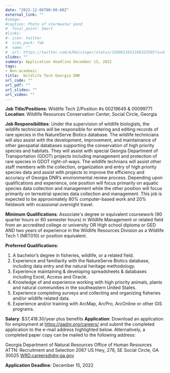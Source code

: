 ```yaml
---
date: "2022-12-06T00:00:00Z"
external_link: ""
#image:
#caption: Photo of stormwater pond
#  focal_point: Smart
#links:
#- icon: twitter
#  icon_pack: fab
#  name: ""
#  url: https://twitter.com/AJReisinger/status/1589621015168323585?s=20&t=RmkTzlIebsr1JIABFzHjBA
slides: ""
summary: Application deadline December 15, 2022
tags:
- Non-academic
title:  Wildlife Tech Georgia DNR
url_code: ""
url_pdf: ""
url_slides: ""
url_video: ""
---
```


**Job Title/Positions**: Wildlife Tech 2/Position #s 00219649 & 00099771
**Location**: Wildlife Resources Conservation Center, Social Circle, Georgia

**Job Responsibilities**: Under the supervision of wildlife biologists, the wildlife technicians will be
responsible for entering and editing records of rare species in the NatureServe Biotics database. The
wildlife technicians will also assist with the development, improvement, and maintainance of other
geospatial databases supporting the conservation of high priority species and habitats. They will assist
with special Georgia Department of Transportation (GDOT) projects including management and
protection of rare species in GDOT right-of-ways. The wildlife technians will assist other staff members
with the collection, organization and entry of high priority species data and assist with projects to
improve the efficiency and accuracy of Georgia DNR’s environmental review process. Depending upon
qualifications and experience, one position will focus primarily on aquatic species data collection and
management while the other position will focus primarily on terrestrial species data collection and
management. This job is expected to be approximately 80% computer-based work and 20% fieldwork
with ocassional overnight travel.

**Minimum Qualifications**: Associate's degree or equivalent coursework (90 quarter hours or 60
semester hours) in Wildlife Management or related field from an accredited college or university OR
High school diploma or GED AND two years of experience in the Wildlife Resources Division as a
Wildlife Tech 1 (NRT010) or position equivalent.

**Preferred Qualifications**:
1. A bachelor’s degree in fisheries, wildlife, or a related field.
2. Experience and familiarity with the NatureServe Biotics database, including data entry and the
natural heritage methodology.
3. Experience maintaining & developing spreadsheets & databases including Excel, Access and Oracle.
4. Knowledge of and experience working with high priority animals, plants and natural communities in
the southeastern United States.
5. Experience completing surveys and collecting and organizing fisheries and/or wildlife related data.
6. Experience and/or training with ArcMap, ArcPro, ArcOnline or other GIS programs.

**Salary**: $37,418.30/year plus benefits
**Application**: Download an application for employment at https://gadnr.org/careers/ and submit the
completed application to the e-mail address highlighted below. Alternatively, a completed paper copy
can be mailed to the following address:

Georgia Department of Natural Resources
Office of Human Resources
ATTN: Recruitment and Selection
2067 US Hwy, 278, SE
Social Circle, GA 30025
WRD.careers@dnr.ga.gov

**Application Deadline**: December 15, 2022